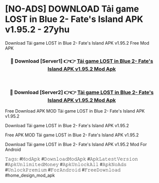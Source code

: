 # [NO-ADS] DOWNLOAD Tải game LOST in Blue 2- Fate's Island APK v1.95.2 - 27yhu
Download Tải game LOST in Blue 2- Fate's Island APK v1.95.2 Free Mod APK

<div align="center">
<h3>🔴 Download [Server1] 👉👉 <a href="https://apk-comot.site?title=Tải_game_LOST_in_Blue_2-_Fate's_Island_APK_v1.95.2">Tải game LOST in Blue 2- Fate's Island APK v1.95.2 Mod Apk</a></h3><br>

<h3>🔴 Download [Server2] 👉👉 <a href="https://apk-comot.site?title=Tải_game_LOST_in_Blue_2-_Fate's_Island_APK_v1.95.2">Tải game LOST in Blue 2- Fate's Island APK v1.95.2 Mod Apk</a></h3>
</div>


Free Download APK MOD Tải game LOST in Blue 2- Fate's Island APK v1.95.2

Download Tải game LOST in Blue 2- Fate's Island APK v1.95.2 

Free APK MOD Tải game LOST in Blue 2- Fate's Island APK v1.95.2 

Download Tải game LOST in Blue 2- Fate's Island APK v1.95.2 Mod For Android

𝚃𝚊𝚐𝚜: #𝙼𝚘𝚍𝙰𝚙𝚔 #𝙳𝚘𝚠𝚗𝚕𝚘𝚊𝚍𝙼𝚘𝚍𝙰𝚙𝚔 #𝙰𝚙𝚔𝙻𝚊𝚝𝚎𝚜𝚝𝚅𝚎𝚛𝚜𝚒𝚘𝚗 #𝙰𝚙𝚔𝚄𝚗𝚕𝚒𝚖𝚒𝚝𝚎𝚍𝙼𝚘𝚗𝚎𝚢 #𝙰𝚙𝚔𝚄𝚗𝚕𝚘𝚌𝚔𝙰𝚕𝚕 #𝙰𝚙𝚔𝙽𝚘𝙰𝚍𝚜 #𝚄𝚗𝚕𝚘𝚌𝚔𝙿𝚛𝚎𝚖𝚒𝚞𝚖 #𝙵𝚘𝚛𝙰𝚗𝚍𝚛𝚘𝚒𝚍 #𝙵𝚛𝚎𝚎𝙳𝚘𝚠𝚗𝚕𝚘𝚊𝚍 #home_design_mod_apk